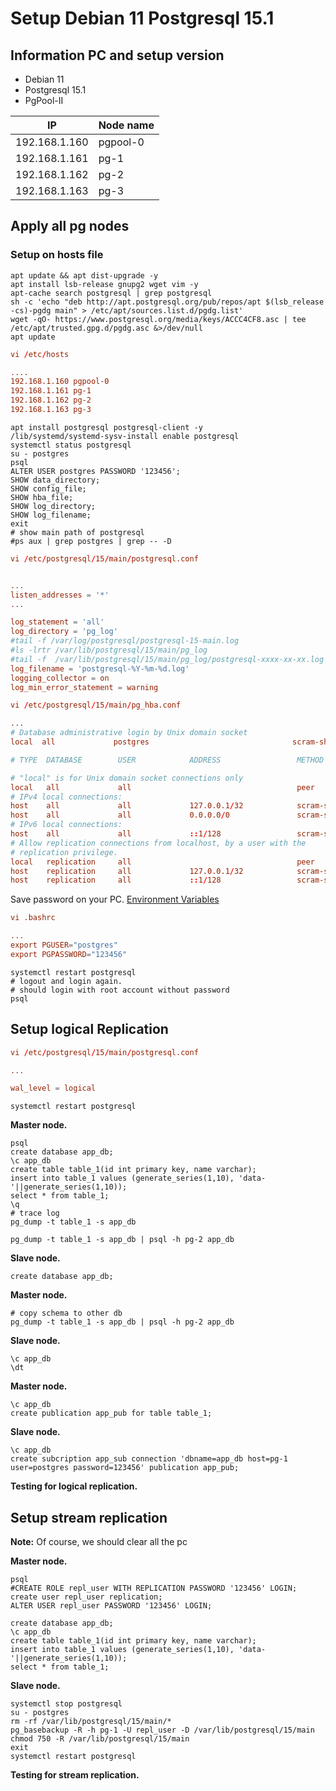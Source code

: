 # Setup Debian 11 Postgresql 15.1

## Information PC and setup version

- Debian 11  
- Postgresql 15.1  
- PgPool-II  

| IP            | Node name  |
|---------------|------------|
| 192.168.1.160 | pgpool-0 |
| 192.168.1.161 | pg-1   |
| 192.168.1.162 | pg-2   |
| 192.168.1.163 | pg-3   |

## Apply all pg nodes

### Setup on hosts file

```shell
apt update && apt dist-upgrade -y
apt install lsb-release gnupg2 wget vim -y
apt-cache search postgresql | grep postgresql
sh -c 'echo "deb http://apt.postgresql.org/pub/repos/apt $(lsb_release -cs)-pgdg main" > /etc/apt/sources.list.d/pgdg.list'
wget -qO- https://www.postgresql.org/media/keys/ACCC4CF8.asc | tee /etc/apt/trusted.gpg.d/pgdg.asc &>/dev/null
apt update
```

```conf
vi /etc/hosts

....
192.168.1.160 pgpool-0
192.168.1.161 pg-1
192.168.1.162 pg-2
192.168.1.163 pg-3
```

```shell
apt install postgresql postgresql-client -y
/lib/systemd/systemd-sysv-install enable postgresql
systemctl status postgresql
su - postgres
psql
ALTER USER postgres PASSWORD '123456';
SHOW data_directory;
SHOW config_file;
SHOW hba_file;
SHOW log_directory;
SHOW log_filename;
exit
# show main path of postgresql
#ps aux | grep postgres | grep -- -D
```

```conf
vi /etc/postgresql/15/main/postgresql.conf


...
listen_addresses = '*'
...

log_statement = 'all'
log_directory = 'pg_log'
#tail -f /var/log/postgresql/postgresql-15-main.log
#ls -lrtr /var/lib/postgresql/15/main/pg_log
#tail -f  /var/lib/postgresql/15/main/pg_log/postgresql-xxxx-xx-xx.log
log_filename = 'postgresql-%Y-%m-%d.log'
logging_collector = on
log_min_error_statement = warning
```

```conf
vi /etc/postgresql/15/main/pg_hba.conf

...
# Database administrative login by Unix domain socket
local  all             postgres                                scram-sha-256

# TYPE  DATABASE        USER            ADDRESS                 METHOD

# "local" is for Unix domain socket connections only
local   all             all                                     peer
# IPv4 local connections:
host    all             all             127.0.0.1/32            scram-sha-256
host    all             all             0.0.0.0/0               scram-sha-256
# IPv6 local connections:
host    all             all             ::1/128                 scram-sha-256
# Allow replication connections from localhost, by a user with the
# replication privilege.
local   replication     all                                     peer
host    replication     all             127.0.0.1/32            scram-sha-256
host    replication     all             ::1/128                 scram-sha-256
```

Save password on your PC. [Environment Variables](https://www.postgresql.org/docs/current/libpq-envars.html)  

```conf
vi .bashrc

...
export PGUSER="postgres"
export PGPASSWORD="123456"
```

```shell
systemctl restart postgresql
# logout and login again.
# should login with root account without password
psql
```

## Setup logical Replication

```conf
vi /etc/postgresql/15/main/postgresql.conf

...

wal_level = logical
```

```shell
systemctl restart postgresql
```

**Master node.**

```shell
psql
create database app_db;
\c app_db
create table table_1(id int primary key, name varchar);
insert into table_1 values (generate_series(1,10), 'data-'||generate_series(1,10));
select * from table_1;
\q
# trace log
pg_dump -t table_1 -s app_db

pg_dump -t table_1 -s app_db | psql -h pg-2 app_db
```

**Slave node.**

```shell
create database app_db;
```

**Master node.**

```shell
# copy schema to other db
pg_dump -t table_1 -s app_db | psql -h pg-2 app_db
```

**Slave node.**

```shell
\c app_db
\dt
```

**Master node.**

```shell
\c app_db
create publication app_pub for table table_1;
```

**Slave node.**

```shell
\c app_db
create subcription app_sub connection 'dbname=app_db host=pg-1 user=postgres password=123456' publication app_pub;
```

**Testing for logical replication.**

## Setup stream replication

**Note:** Of course, we should clear all the pc

**Master node.**

```shell
psql
#CREATE ROLE repl_user WITH REPLICATION PASSWORD '123456' LOGIN;
create user repl_user replication;
ALTER USER repl_user PASSWORD '123456' LOGIN;

create database app_db;
\c app_db
create table table_1(id int primary key, name varchar);
insert into table_1 values (generate_series(1,10), 'data-'||generate_series(1,10));
select * from table_1;
```

**Slave node.**

```shell
systemctl stop postgresql
su - postgres
rm -rf /var/lib/postgresql/15/main/*
pg_basebackup -R -h pg-1 -U repl_user -D /var/lib/postgresql/15/main
chmod 750 -R /var/lib/postgresql/15/main
exit 
systemctl restart postgresql
```

**Testing for stream replication.**